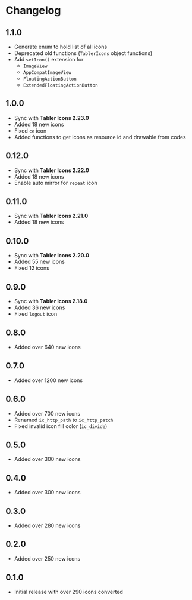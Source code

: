 # Changelog

## 1.1.0
* Generate enum to hold list of all icons
* Deprecated old functions (`TablerIcons` object functions)
* Add `setIcon()` extension for
  * `ImageView`
  * `AppCompatImageView`
  * `FloatingActionButton`
  * `ExtendedFloatingActionButton`

## 1.0.0

* Sync with **Tabler Icons 2.23.0**
* Added 18 new icons
* Fixed `ce` icon
* Added functions to get icons as resource id and drawable from codes

## 0.12.0

* Sync with **Tabler Icons 2.22.0**
* Added 18 new icons
* Enable auto mirror for `repeat` icon

## 0.11.0

* Sync with **Tabler Icons 2.21.0**
* Added 18 new icons

## 0.10.0

* Sync with **Tabler Icons 2.20.0**
* Added 55 new icons
* Fixed 12 icons

## 0.9.0

* Sync with **Tabler Icons 2.18.0**
* Added 36 new icons
* Fixed `logout` icon

## 0.8.0

* Added over 640 new icons

## 0.7.0

* Added over 1200 new icons

## 0.6.0

* Added over 700 new icons
* Renamed `ic_http_path` to `ic_http_patch`
* Fixed invalid icon fill color (`ic_divide`)

## 0.5.0

* Added over 300 new icons

## 0.4.0

* Added over 300 new icons

## 0.3.0

* Added over 280 new icons

## 0.2.0

* Added over 250 new icons

## 0.1.0

* Initial release with over 290 icons converted

